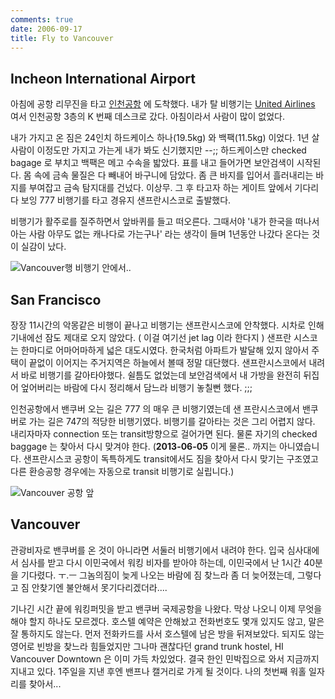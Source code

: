 ```yaml
---
comments: true
date: 2006-09-17
title: Fly to Vancouver
---
```


Incheon International Airport
-----------------------------

아침에 공항 리무진을 타고 [인천공항](http://airport.or.kr) 에 도착했다. 내가
탈 비행기는 [United Airlines](http://united.com) 여서 인천공항 3층의 K 번째
데스크로 갔다.  아침이라서 사람이 많이 없었다.

내가 가지고 온 짐은 24인치 하드케이스 하나(19.5kg) 와 백팩(11.5kg) 이었다. 1년
살 사람이 이정도만 가지고 가는게 내가 봐도 신기했지만 --;; 하드케이스만
checked bagage 로 부치고 백팩은 메고 수속을 밟았다. 표를 내고 들어가면
보안검색이 시작된다. 몸 속에 금속 물질은 다 빼내어 바구니에 담았다. 좀 큰
바지를 입어서 흘러내리는 바지를 부여잡고 금속 탐지대를 건넜다. 이상무. 그 후
타고자 하는 게이트 앞에서 기다리다 보잉 777 비행기를 타고 경유지
샌프란시스코로 출발했다.

비행기가 활주로를 질주하면서 앞바퀴를 들고 떠오른다. 그때서야 '내가 한국을
떠나서 아는 사람 아무도 없는 캐나다로 가는구나' 라는 생각이 들며 1년동안
나갔다 온다는 것이 실감이 났다.

![Vancouver행 비행기 안에서..](../media/page/working-holiday/canada-003.jpg)

San Francisco
-------------

장장 11시간의 악몽같은 비행이 끝나고 비행기는 샌프란시스코에 안착했다. 시차로
인해 기내에선 잠도 제대로 오지 않았다. ( 이걸 여기선 jet lag 이라 한다지 )
샌프란 시스코는 한마디로 어마어마하게 넓은 대도시였다. 한국처럼 아파트가
발달해 있지 않아서 주택이 끝없이 이어지는 주거지역은 하늘에서 볼때 정말
대단했다. 샌프란시스코에서 내려서 바로 비행기를 갈아타야했다. 쉴틈도 없었는데
보안검색에서 내 가방을 완전히 뒤집어 엎어버리는 바람에 다시 정리해서 담느라
비행기 놓칠뻔 했다. ;;;

인천공항에서 밴쿠버 오는 길은 777 의 매우 큰 비행기였는데 샌 프란시스코에서
밴쿠버로 가는 길은 747의 적당한 비행기였다. 비행기를 갈아타는 것은 그리 어렵지
않다. 내리자마자 connection 또는 transit방향으로 걸어가면 된다. 물론 자기의
checked baggage 는 찾아서 다시 맞겨야 한다. (**2013-06-05** 이게 물론.. 까지는
아니였습니다. 샌프란시스코 공항이 독특하게도 transit에서도 짐을 찾아서 다시
맞기는 구조였고 다른 환승공항 경우에는 자동으로 transit 비행기로 실립니다.)

![Vancouver 공항 앞](../media/page/working-holiday/canada-004.jpg)

Vancouver
---------

관광비자로 밴쿠버를 온 것이 아니라면 서둘러 비행기에서 내려야 한다. 입국
심사대에서 심사를 받고 다시 이민국에서 워킹 비자를 받아야 하는데, 이민국에서
난 1시간 40분을 기다렸다. ㅜ.ㅡ 그놈의짐이 늦게 나오는 바람에 짐 찾느라 좀 더
늦어졌는데, 그렇다고 짐 안찾기엔 불안해서 못기다리겠더라....

기나긴 시간 끝에 워킹퍼밋을 받고 밴쿠버 국제공항을 나왔다. 막상 나오니 이제
무엇을 해야 할지 하나도 모르겠다. 호스텔 예약은 안해놨고 전화번호도 몇개
있지도 않고, 말은 잘 통하지도 않는다. 먼저 전화카드를 사서 호스텔에 남은 방을
뒤져보았다. 되지도 않는 영어로 빈방을 찾느라 힘들었지만 그나마 괜찮다던 grand
trunk hostel, HI Vancouver Downtown 은 이미 가득 차있었다. 결국 한인
민박집으로 와서 지금까지 지내고 있다. 1주일을 지낸 후엔 밴프나 캘거리로 가게
될 것이다. 나의 첫번째 워홀 일자리를 찾아서...